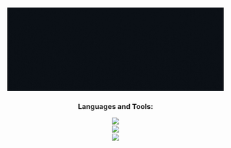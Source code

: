 <!-- <h1 align="center">Hi 👋, I'm Wai Yan Phone Aant</h1>
<h3 align="center">Web Developer</h3> -->
![Myname](https://github.com/WaiYanPhoneAant/WaiYanPhoneAant/blob/main/myName.gif)



<h3 align="center">Languages and Tools:</h3>
<div align="center">
    <img src="https://skillicons.dev/icons?i=html,css,javascript,php,cs" /><br/>
    <img src="https://skillicons.dev/icons?i=bootstrap,tailwind,alpinejs,laravel,mysql" /><br/>
    <img src="https://skillicons.dev/icons?i=sqlite,dart,flutter,vue,react" /><br/>
</div>





